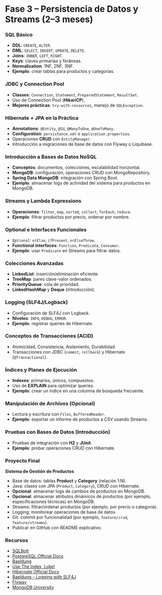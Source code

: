 # Fase 3 – Persistencia de Datos y Streams (2–3 meses)

### SQL Básico
- **DDL**: `CREATE`, `ALTER`.  
- **DML**: `SELECT`, `INSERT`, `UPDATE`, `DELETE`.  
- **Joins**: `INNER`, `LEFT`, `RIGHT`.  
- **Keys**: claves primarias y foráneas.  
- **Normalization**: 1NF, 2NF, 3NF.  
- **Ejemplo**: crear tablas para productos y categorías.  

### JDBC y Connection Pool
- **Classes**: `Connection`, `Statement`, `PreparedStatement`, `ResultSet`.  
- Uso de Connection Pool (**HikariCP**).  
- **Mejores prácticas**: `try-with-resources`, manejo de `SQLException`.  

### Hibernate + JPA en la Práctica
- **Annotations**: `@Entity`, `@Id`, `@ManyToOne`, `@OneToMany`.  
- **Configuration**: `persistence.xml` o `application.properties`.  
- Operaciones **CRUD** con `EntityManager`.  
- Introducción a migraciones de base de datos con Flyway o Liquibase.

### Introducción a Bases de Datos NoSQL
- **Conceptos**: documentos, colecciones, escalabilidad horizontal.  
- **MongoDB**: configuración, operaciones CRUD con MongoRepository.  
- **Spring Data MongoDB**: integración con Spring Boot.  
- **Ejemplo**: almacenar logs de actividad del sistema para productos en MongoDB.

### Streams y Lambda Expressions
- **Operaciones**: `filter`, `map`, `sorted`, `collect`, `forEach`, `reduce`.  
- **Ejemplo**: filtrar productos por precio, ordenar por nombre.  

### Optional e Interfaces Funcionales
- `Optional`: `orElse`, `ifPresent`, `orElseThrow`.  
- **Functional interfaces**: `Function`, `Predicate`, `Consumer`.  
- **Ejemplo**: usar `Predicate` en Streams para filtrar datos.  

### Colecciones Avanzadas
- **LinkedList**: inserción/eliminación eficiente.  
- **TreeMap**: pares clave-valor ordenados.  
- **PriorityQueue**: cola de prioridad.  
- **LinkedHashMap** y **Deque** (introducción).  

### Logging (SLF4J/Logback)
- Configuración de SLF4J con Logback.  
- **Niveles**: `INFO`, `DEBUG`, `ERROR`.  
- **Ejemplo**: registrar queries de Hibernate.  

### Conceptos de Transacciones (ACID)
- Atomicidad, Consistencia, Aislamiento, Durabilidad.  
- Transacciones con JDBC (`commit`, `rollback`) y Hibernate (`@Transactional`).  

### Índices y Planes de Ejecución
- **Indexes**: primarios, únicos, compuestos.  
- Uso de **EXPLAIN** para optimizar queries.  
- **Ejemplo**: crear un índice en una columna de búsqueda frecuente.  

### Manipulación de Archivos (Opcional)
- Lectura y escritura con `Files`, `BufferedReader`.  
- **Ejemplo**: exportar un informe de productos a CSV usando Streams.  

### Pruebas con Bases de Datos (Introducción)
- Pruebas de integración con **H2** y **JUnit**.  
- **Ejemplo**: probar operaciones CRUD con Hibernate.  

### Proyecto Final
**Sistema de Gestión de Productos**  
- Base de datos: tablas **Product** y **Category** (relación 1:N).  
- Java: clases con JPA (`Product`, `Category`), CRUD con Hibernate.  
- **Opcional**: almacenar logs de cambios de productos en MongoDB.  
- **Opcional**: almacenar atributos dinámicos de productos (por ejemplo, especificaciones técnicas) en MongoDB.  
- Streams: filtrar/ordenar productos (por ejemplo, por precio o categoría).  
- Logging: monitorear operaciones de base de datos.  
- Git: commit por funcionalidad (por ejemplo, `feature/crud`, `feature/streams`).  
- Publicar en GitHub con README explicativo.  

### Recursos
- [SQLBolt](https://sqlbolt.com/)
- [PostgreSQL Official Docs](https://www.postgresql.org/docs/)  
- [Baeldung](https://www.baeldung.com/)  
- [Use The Index, Luke!](https://use-the-index-luke.com/)
- [Hibernate Official Docs](https://hibernate.org/orm/documentation/) 
- [Baeldung – Logging with SLF4J](https://www.baeldung.com/slf4j)
- [Flyway](https://flywaydb.org/)
- [MongoDB University](https://university.mongodb.com/)